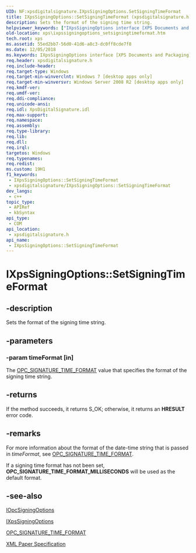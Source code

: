 ```yaml
---
UID: NF:xpsdigitalsignature.IXpsSigningOptions.SetSigningTimeFormat
title: IXpsSigningOptions::SetSigningTimeFormat (xpsdigitalsignature.h)
description: Sets the format of the signing time string.
helpviewer_keywords: ["IXpsSigningOptions interface [XPS Documents and Packaging]","SetSigningTimeFormat method","IXpsSigningOptions.SetSigningTimeFormat","IXpsSigningOptions::SetSigningTimeFormat","SetSigningTimeFormat","SetSigningTimeFormat method [XPS Documents and Packaging]","SetSigningTimeFormat method [XPS Documents and Packaging]","IXpsSigningOptions interface","xps.ixpssigningoptions_setsigningtimeformat","xpsdigitalsignature/IXpsSigningOptions::SetSigningTimeFormat"]
old-location: xps\ixpssigningoptions_setsigningtimeformat.htm
tech.root: xps
ms.assetid: 55ed2bb7-56d0-41d6-a8c3-dc0ff8cde7f8
ms.date: 12/05/2018
ms.keywords: IXpsSigningOptions interface [XPS Documents and Packaging],SetSigningTimeFormat method, IXpsSigningOptions.SetSigningTimeFormat, IXpsSigningOptions::SetSigningTimeFormat, SetSigningTimeFormat, SetSigningTimeFormat method [XPS Documents and Packaging], SetSigningTimeFormat method [XPS Documents and Packaging],IXpsSigningOptions interface, xps.ixpssigningoptions_setsigningtimeformat, xpsdigitalsignature/IXpsSigningOptions::SetSigningTimeFormat
req.header: xpsdigitalsignature.h
req.include-header: 
req.target-type: Windows
req.target-min-winverclnt: Windows 7 [desktop apps only]
req.target-min-winversvr: Windows Server 2008 R2 [desktop apps only]
req.kmdf-ver: 
req.umdf-ver: 
req.ddi-compliance: 
req.unicode-ansi: 
req.idl: XpsDigitalSignature.idl
req.max-support: 
req.namespace: 
req.assembly: 
req.type-library: 
req.lib: 
req.dll: 
req.irql: 
targetos: Windows
req.typenames: 
req.redist: 
ms.custom: 19H1
f1_keywords:
 - IXpsSigningOptions::SetSigningTimeFormat
 - xpsdigitalsignature/IXpsSigningOptions::SetSigningTimeFormat
dev_langs:
 - c++
topic_type:
 - APIRef
 - kbSyntax
api_type:
 - COM
api_location:
 - xpsdigitalsignature.h
api_name:
 - IXpsSigningOptions::SetSigningTimeFormat
---
```


# IXpsSigningOptions::SetSigningTimeFormat


## -description

Sets the format of the signing time string.

## -parameters

### -param timeFormat [in]

The <a href="/windows/win32/api/msopc/ne-msopc-opc_signature_time_format">OPC_SIGNATURE_TIME_FORMAT</a> value that specifies the format of the signing time string.

## -returns

If the method succeeds, it returns S_OK; otherwise, it returns an <b>HRESULT</b> error code.

## -remarks

For more information about the format of the date-time string that is  passed in <i>timeFormat</i>, see <a href="/windows/win32/api/msopc/ne-msopc-opc_signature_time_format">OPC_SIGNATURE_TIME_FORMAT</a>.

If a signing time format has not been set,   <b>OPC_SIGNATURE_TIME_FORMAT_MILLISECONDS</b>  will be used as the default format.

## -see-also

<a href="/previous-versions/windows/desktop/api/msopc/nn-msopc-iopcsigningoptions">IOpcSigningOptions</a>



<a href="/windows/desktop/api/xpsdigitalsignature/nn-xpsdigitalsignature-ixpssigningoptions">IXpsSigningOptions</a>



<a href="/windows/win32/api/msopc/ne-msopc-opc_signature_time_format">OPC_SIGNATURE_TIME_FORMAT</a>



<a href="https://www.ecma-international.org/activities/XML%20Paper%20Specification/XPS%20Standard%20WD%201.6.pdf">XML Paper Specification</a>

